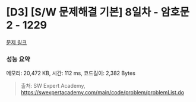 # [D3] [S/W 문제해결 기본] 8일차 - 암호문2 - 1229 

[문제 링크](https://swexpertacademy.com/main/code/problem/problemDetail.do?contestProbId=AV14yIsqAHYCFAYD) 

### 성능 요약

메모리: 20,472 KB, 시간: 112 ms, 코드길이: 2,382 Bytes



> 출처: SW Expert Academy, https://swexpertacademy.com/main/code/problem/problemList.do